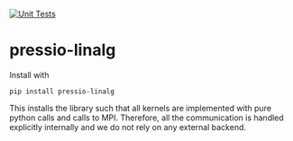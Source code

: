 [![Unit Tests](https://github.com/Pressio/pressio-linalg/actions/workflows/test.yaml/badge.svg)](https://github.com/Pressio/pressio-linalg/actions/workflows/test.yaml/badge.svg)

# pressio-linalg

Install with
```
pip install pressio-linalg
```

This installs the library such that all kernels are implemented with pure python calls and calls to MPI. 
Therefore, all the communication is handled explicitly internally and we do not rely on any external backend.


<!-- ---

## Installation

`pressio-linalg` is tested on Python 3.8-3.11.

To install, use the following command:

```
pip install pressio-linalg
```

With this installation, all kernels are implemented with pure Python calls and calls to MPI. This ensures that all the communication is handled explicitly internally and we do not rely on any external backend.
